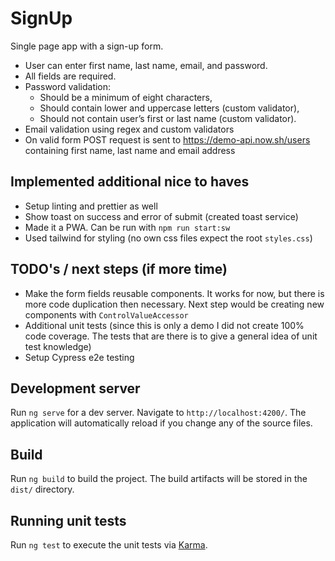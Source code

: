 # SignUp

Single page app with a sign-up form.

- User can enter first name, last name, email, and password.
- All fields are required.
- Password validation:
	- Should be a minimum of eight characters,
	- Should contain lower and uppercase letters (custom validator),
	- Should not contain user’s first or last name (custom validator).
- Email validation using regex and custom validators
- On valid form POST request is sent to https://demo-api.now.sh/users containing first name, last name and email address
 
## Implemented additional nice to haves

- Setup linting and prettier as well
- Show toast on success and error of submit (created toast service)
- Made it a PWA. Can be run with `npm run start:sw`
- Used tailwind for styling (no own css files expect the root `styles.css`)

## TODO's / next steps (if more time)

- Make the form fields reusable components. It works for now, but there is more code duplication then necessary. Next step would be creating new components with `ControlValueAccessor`
- Additional unit tests (since this is only a demo I did not create 100% code coverage. The tests that are there is to give a general idea of unit test knowledge)
- Setup Cypress e2e testing

## Development server

Run `ng serve` for a dev server. Navigate to `http://localhost:4200/`. The application will automatically reload if you change any of the source files.

## Build

Run `ng build` to build the project. The build artifacts will be stored in the `dist/` directory.

## Running unit tests

Run `ng test` to execute the unit tests via [Karma](https://karma-runner.github.io).
